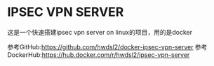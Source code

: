 # IPSEC VPN SERVER
这是一个快速搭建ipsec vpn server on linux的项目，用的是docker

参考GitHub:<https://github.com/hwdsl2/docker-ipsec-vpn-server>
参考DockerHub:<https://hub.docker.com/r/hwdsl2/ipsec-vpn-server>

